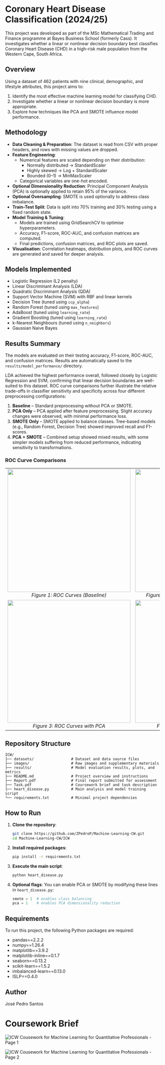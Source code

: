 # Coronary Heart Disease Classification (2024/25)

This project was developed as part of the MSc Mathematical Trading and Finance programme at Bayes Business School (formerly Cass). It investigates whether a linear or nonlinear decision boundary best classifies Coronary Heart Disease (CHD) in a high-risk male population from the Western Cape, South Africa.

## Overview

Using a dataset of 462 patients with nine clinical, demographic, and lifestyle attributes, this project aims to:

1. Identify the most effective machine learning model for classifying CHD.
2. Investigate whether a linear or nonlinear decision boundary is more appropriate.
3. Explore how techniques like PCA and SMOTE influence model performance.

## Methodology

- **Data Cleaning & Preparation**: The dataset is read from CSV with proper headers, and rows with missing values are dropped.
- **Feature Engineering**:
  - Numerical features are scaled depending on their distribution:
    - Normally distributed → StandardScaler
    - Highly skewed → Log + StandardScaler
    - Bounded (0–1) → MinMaxScaler
  - Categorical variables are one-hot encoded.
- **Optional Dimensionality Reduction**: Principal Component Analysis (PCA) is optionally applied to retain 95% of the variance.
- **Optional Oversampling**: SMOTE is used optionally to address class imbalance.
- **Train-Test Split**: Data is split into 70% training and 30% testing using a fixed random state.
- **Model Training & Tuning**:
  - Models are trained using GridSearchCV to optimise hyperparameters.
  - Accuracy, F1-score, ROC-AUC, and confusion matrices are computed.
  - Final predictions, confusion matrices, and ROC plots are saved.
- **Visualisation**: Correlation heatmaps, distribution plots, and ROC curves are generated and saved for deeper analysis.

## Models Implemented

- Logistic Regression (L2 penalty)
- Linear Discriminant Analysis (LDA)
- Quadratic Discriminant Analysis (QDA)
- Support Vector Machine (SVM) with RBF and linear kernels
- Decision Tree (tuned using `ccp_alpha`)
- Random Forest (tuned using `max_features`)
- AdaBoost (tuned using `learning_rate`)
- Gradient Boosting (tuned using `learning_rate`)
- k-Nearest Neighbours (tuned using `n_neighbors`)
- Gaussian Naive Bayes

## Results Summary

The models are evaluated on their testing accuracy, F1-score, ROC-AUC, and confusion matrices. Results are automatically saved to the `results/model_performance/` directory.

LDA achieved the highest performance overall, followed closely by Logistic Regression and SVM, confirming that linear decision boundaries are well-suited to this dataset. ROC curve comparisons further illustrate the relative trade-offs in classifier sensitivity and specificity across four different preprocessing configurations:

1. **Baseline** – Standard preprocessing without PCA or SMOTE.
2. **PCA Only** – PCA applied after feature preprocessing. Slight accuracy changes were observed, with minimal performance loss.
3. **SMOTE Only** – SMOTE applied to balance classes. Tree-based models (e.g., Random Forest, Decision Tree) showed improved recall and F1-scores.
4. **PCA + SMOTE** – Combined setup showed mixed results, with some simpler models suffering from reduced performance, indicating sensitivity to transformations.

### ROC Curve Comparisons

<table align="center">
  <tr>
    <td align="center">
      <img src="https://github.com/ZPedroP/Machine-Learning-CW/blob/main/ICW/results/model_performance/combined_roc_curves_2025-03-21_00-27-10.png" width="400"/><br>
      <em>Figure 1: ROC Curves (Baseline)</em>
    </td>
    <td align="center">
      <img src="https://github.com/ZPedroP/Machine-Learning-CW/blob/main/ICW/results/model_performance/smote_pca/combined_roc_curves_2025-03-21_00-52-52_smote_pca.png" width="400"/><br>
      <em>Figure 2: ROC Curves with SMOTE and PCA</em>
    </td>
  </tr>
  <tr>
    <td align="center">
      <img src="https://github.com/ZPedroP/Machine-Learning-CW/blob/main/ICW/results/model_performance/pca/combined_roc_curves_2025-03-21_00-51-01_pca.png" width="400"/><br>
      <em>Figure 3: ROC Curves with PCA</em>
    </td>
    <td align="center">
      <img src="https://github.com/ZPedroP/Machine-Learning-CW/blob/main/ICW/results/model_performance/smote/combined_roc_curves_2025-03-21_00-46-31_smote.png" width="400"/><br>
      <em>Figure 4: ROC Curves with SMOTE</em>
    </td>
  </tr>
</table>

## Repository Structure

```
ICW/
├── datasets/                 # Dataset and data source files
├── images/                   # Raw images and supplementary materials
├── results/                  # Model evaluation results, plots, and metrics
├── README.md                 # Project overview and instructions
├── Report.pdf                # Final report submitted for assessment
├── Task.pdf                  # Coursework brief and task description
├── heart_disease.py          # Main analysis and model training script
└── requirements.txt          # Minimal project dependencies
```

## How to Run

1. **Clone the repository**:
   ```bash
   git clone https://github.com/ZPedroP/Machine-Learning-CW.git
   cd Machine-Learning-CW/ICW
   ```

2. **Install required packages**:
   ```bash
   pip install -r requirements.txt
   ```

3. **Execute the main script**:
   ```bash
   python heart_disease.py
   ```

4. **Optional flags**:
   You can enable PCA or SMOTE by modifying these lines in `heart_disease.py`:
   ```python
   smote = 1  # enables class balancing
   pca = 1    # enables PCA dimensionality reduction
   ```

## Requirements

To run this project, the following Python packages are required:

- pandas==2.2.2
- numpy==1.26.4
- matplotlib==3.9.2
- matplotlib-inline==0.1.7
- seaborn==0.13.2
- scikit-learn==1.5.2
- imbalanced-learn==0.13.0
- ISLP==0.4.0

## Author

José Pedro Santos

# Coursework Brief
 
![ICW Cousework for Machine Learning for Quantitative Professionals - Page 1](https://github.com/ZPedroP/Machine-Learning-CW/blob/main/ICW/images/ICW_2025_Page_1.jpg)

![ICW Cousework for Machine Learning for Quantitative Professionals - Page 2](https://github.com/ZPedroP/Machine-Learning-CW/blob/main/ICW/images/ICW_2025_Page_2.jpg)

